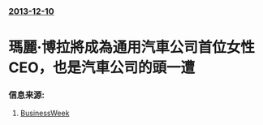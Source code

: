 ### [2013-12-10](/news/2013/12/10/index.md)

##### 
#  瑪麗·博拉將成為通用汽車公司首位女性CEO，也是汽車公司的頭一遭 




### 信息来源:

1. [BusinessWeek](http://www.businessweek.com/articles/2013-12-10/the-new-ceo-of-gm-is-mary-barra-following-dan-akerson-reitrement)
